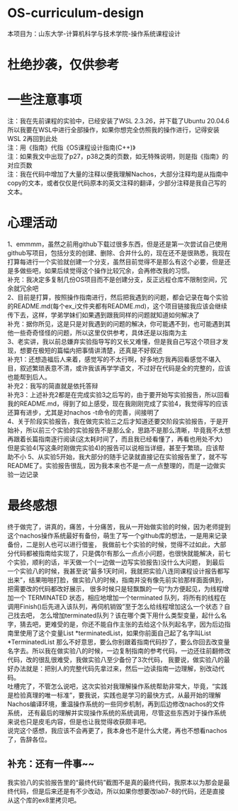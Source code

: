 # OS-curriculum-design

本项目为：山东大学-计算机科学与技术学院-操作系统课程设计  
# 杜绝抄袭，仅供参考
# 一些注意事项

注：我在先前课程的实验中，已经安装了WSL 2.3.26，并下载了Ubuntu 20.04.6  
所以我要在WSL中进行全部操作，如果你想完全仿照我的操作进行，记得安装WSL 2再回到此处  
注：用《指南》代指《OS课程设计指南(C++)》  
注：如果我文中出现了p27，p38之类的页数，如无特殊说明，则是指《指南》的对应页数  
注：我在代码中增加了大量的注释以便我理解Nachos，大部分注释均是从指南中copy的文本，或者仅仅是代码原本的英文注释的翻译，少部分注释是我自己写的文本。  
# 心理活动

1、emmmm，虽然之前用github下载过很多东西，但是还是第一次尝试自己使用github写项目，包括分支的创建、删除、合并什么的，现在还不是很熟悉，我现在打算每进行一个实验就创建一个分支，虽然目前觉得不是那么有这个必要，但是还是多做些吧，如果后续觉得这个操作比较冗余，会再修改我的习惯。  
补充：我决定多复制几份OS项目而不是创建分支，反正远程仓库不限制空间，冗余就冗余吧  
2、目前是打算，按照操作指南进行，然后把我遇到的问题，都会记录在每个实验的README.md(每个ex_i文件夹都有README.md)，这个项目链接我应该会继续传下去，这样，学弟学妹们如果遇到跟我同样的问题就知道如何解决了  
补充：据你所见，这是只是对我遇到的问题的解决，你可能遇不到，也可能遇到其他一些奇奇怪怪的问题，所以这里仅供参考，具体还是以指南为主  
3、老实讲，我以前总嫌弃实验指导写的又长又难懂，但是我自己写这个项目才发现，想要在极短的篇幅内把事情讲清楚，还真是不好叙述  
补充1：还想造福后人来着，感觉写的不太行啊，好多地方我再回看感觉不堪入目，叙述繁琐表意不清，或许我该再学学语文，不过好在代码是全的完整的，应该也能帮到后人。  
补充2：我写的简直就是依托答辩  
补充3：上述补充2都是在完成实验3之后写的，由于要开始写实验报告，所以回看我的README.md，得到了如上感受，现在我刚刚完成了实验4，我觉得写的应该还算有进步，尤其是对nachos -t命令的完善，间接明了  
4、关于阶段实验报告，我在做完实验三之后才知道还要交阶段实验报告，于是开始补，所以前三个实验的实验报告不是那么全，思路不是那么清晰，毕竟我不太想再跟着长篇指南逐行阅读(这太耗时间了，而且我已经看懂了，再看也用处不大)
但是实验4(写这条时刚做完实验4)的报告可以说相当详细，甚至于繁琐。应该帮助不小
5、从实验5开始，我大部分的随手记录就直接记在实验报告里了，就不写README了。实验报告很乱，因为我本来也不是一点一点整理的，而是一边做实验一边记录

# 最终感想
终于做完了，讲真的，痛苦，十分痛苦，我从一开始做实验的时候，因为老师提到这个nachos操作系统最好有备份，萌生了写一个github库的想法，一是用来记录备份，二是别人也可以进行借鉴，
我做前七个实验的时候，觉得不过如此，大部分代码都被指南给实现了，只是偶尔有那么一点点小问题，也很快就能解决，前七个实验，顺利的话，半天做一个(一边做一边写实验报告)没什么大问题，
到最后一个实验八的时候，我甚至说“最多1天时间，我就把实验八连同课程设计报告都写出来”，结果啪啪打脸，做实验八的时候，指南并没有像先前实验那样面面俱到，把需要改的代码都改好展示，
很多时候只是轻飘飘的一句“为方便起见，为线程增加一个 TERMINATED 状态，相应地增加一个terminated 队列，将所有的线程在调用Finish()后先进入该队列，再伺机销毁”至于怎么给线程增加这么一个状态？自己找去吧，
怎么增加terminated队列？该在哪个类下用什么类型变量，起什么名字，猜去吧，更难受的是，你还不能自作主张的去给这个队列起名字，因为后边指南里使用了这个变量List *terminatedList，如果你前面自己起了名字叫List *TerminatedList
那么不好意思，要么你别跟着指南代码抄了，要么你回去改变量名字去。所以我在做实验八的时候，一边复制指南的参考代码，一边还往前翻修改代码，改的很乱很难受，我做实验八至少备份了3次代码，
我要说，做实验八的最好办法就是：把别人的完整代码先拿过来，然后一边读指南一边理解，别改动代码。  
吐槽完了，不管怎么说吧，这次实验对我理解操作系统帮助非常大，毕竟，“实践是检验真理的唯一标准”，要我说，实践也是学习的最快方式，从最开始的理解Nachos编译环境，重温操作系统的一些同步机制，再到后边修改nachos的文件系统，
还有最后的理解并实现操作系统的系统调用，尽管这些东西对于操作系统来说也只是皮毛内容，但是也让我觉得收获颇丰吧。  
说完这个感想，我应该不会再更了，我本身也不是什么大佬，再也不想看nachos了，告辞各位。
## 补充：还有一件事~~
我实验八的实验报告里的“最终代码”截图不是真的最终代码，我原本以为那会是最终代码，但是后来还是有不少改动，所以如果你想要改lab7-8的代码，还是直接从这个库的ex8里拷贝吧。
